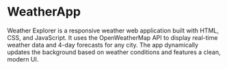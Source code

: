 # WeatherApp
Weather Explorer is a responsive weather web application built with HTML, CSS, and JavaScript. It uses the OpenWeatherMap API to display real-time weather data and 4-day forecasts for any city. The app dynamically updates the background based on weather conditions and features a clean, modern UI. 
